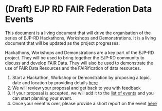 (Draft) EJP RD FAIR Federation Data Events
============
This document is a living document that will drive the organisation of the series of EJP-RD Hackathons, Workshops and Demonstrations. It is a living document that will be updated as the project progresses. 

Hackathons, Workshops and Demonstrations are a key part of the EJP-RD project. They will be used to bring together the EJP-RD community to discuss and develop FAIR Data. They will also be used to demonstrate the use of FAIR Data Resources
and the FAIRification of data resources.

1. Start a Hackathon, Workshop or Demonstration by proposing a topic, date and location by providing details [here](https://github.com/andrawaag/ejp-rd-hackathons/issues/new?assignees=andrawaag&labels=2023%2Cpitch&template=event_request.yml&title=%5BPitch%5D%3A+)
2. We will review your proposal and get back to you with feedback
3. If your proposal is accepted, we will add it to the [list of events]() and you can start planning your event.
4. Once your event is over, please provide a short report on the event [here]()